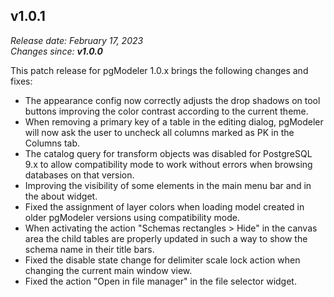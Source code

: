 v1.0.1
------
<em>Release date: February 17, 2023</em><br/>
<em>Changes since: <strong>v1.0.0</strong></em><br/>

This patch release for pgModeler 1.0.x brings the following changes and fixes:

* The appearance config now correctly adjusts the drop shadows on tool buttons improving the color contrast according to the current theme.
* When removing a primary key of a table in the editing dialog, pgModeler will now ask the user to uncheck all columns marked as PK in the Columns tab.
* The catalog query for transform objects was disabled for PostgreSQL 9.x to allow compatibility mode to work without errors when browsing databases on that version.
* Improving the visibility of some elements in the main menu bar and in the about widget.
* Fixed the assignment of layer colors when loading model created in older pgModeler versions using compatibility mode.
* When activating the action "Schemas rectangles > Hide" in the canvas area the child tables are properly updated in such a way to show the schema name in their title bars.
* Fixed the disable state change for delimiter scale lock action when changing the current main window view.
* Fixed the action "Open in file manager" in the file selector widget.
